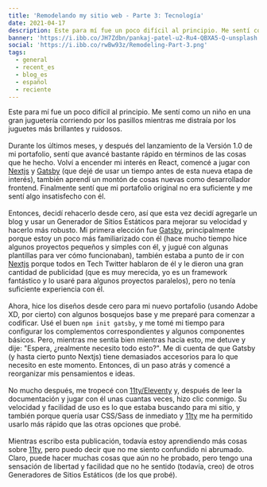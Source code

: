 ```yaml
---
title: 'Remodelando my sitio web - Parte 3: Tecnología'
date: 2021-04-17
description: Este para mí fue un poco difícil al principio. Me sentí como un niño en una gran juguetería corriendo por los pasillos mientras me distraía por los juguetes más brillantes y ruidosos.
banner: 'https://i.ibb.co/JH7Zdbn/pankaj-patel-u2-Ru4-QBXA5-Q-unsplash.jpg'
social: 'https://i.ibb.co/rwBw93z/Remodeling-Part-3.png'
tags:
  - general
  - recent_es
  - blog_es
  - español
  - reciente
---
```


Este para mí fue un poco difícil al principio. Me sentí como un niño en una gran juguetería corriendo por los pasillos mientras me distraía por los juguetes más brillantes y ruidosos.
\
\
Durante los últimos meses, y después del lanzamiento de la Versión 1.0 de mi portafolio, sentí que avancé bastante rápido en términos de las cosas que he hecho. Volví a encender mi interés en React, comencé a jugar con [Nextjs](https://nextjs.org/) y [Gatsby](https://www.gatsbyjs.com/) (que dejé de usar un tiempo antes de esta nueva etapa de interés), también aprendí un montón de cosas nuevas como desarrollador frontend. Finalmente sentí que mi portafolio original no era suficiente y me sentí algo insatisfecho con él.
\
\
Entonces, decidí rehacerlo desde cero, así que esta vez decidí agregarle un blog y usar un Generador de Sitios Estáticos para mejorar su velocidad y hacerlo más robusto. Mi primera elección fue [Gatsby](https://www.gatsbyjs.com/), principalmente porque estoy un poco más familiarizado con él (hace mucho tiempo hice algunos proyectos pequeños y simples con él, y jugué con algunas plantillas para ver cómo funcionaban), también estaba a punto de ir con [Nextjs](https://nextjs.org/) porque todos en Tech Twitter hablaron de él y le dieron una gran cantidad de publicidad (que es muy merecida, yo es un framework fantástico y lo usaré para algunos proyectos paralelos), pero no tenía suficiente experiencia con él.
\
\
Ahora, hice los diseños desde cero para mi nuevo portafolio (usando Adobe XD, por cierto) con algunos bosquejos base y me preparé para comenzar a codificar. Usé el buen `npm init gatsby`, y me tomé mi tiempo para configurar los complementos correspondientes y algunos componentes básicos. Pero, mientras me sentía bien mientras hacía esto, me detuve y dije: "Espera, ¿realmente necesito todo esto?". Me di cuenta de que Gatsby (y hasta cierto punto Nextjs) tiene demasiados accesorios para lo que necesito en este momento. Entonces, di un paso atrás y comencé a reorganizar mis pensamientos e ideas.
\
\
No mucho después, me tropecé con [11ty/Eleventy](https://www.11ty.dev/) y, después de leer la documentación y jugar con él unas cuantas veces, hizo clic conmigo. Su velocidad y facilidad de uso es lo que estaba buscando para mi sitio, y también porque quería usar CSS/Sass de inmediato y [11ty](https://www.11ty.dev/) me ha permitido usarlo más rápido que las otras opciones que probé.
\
\
Mientras escribo esta publicación, todavía estoy aprendiendo más cosas sobre [11ty](https://www.11ty.dev/), pero puedo decir que no me siento confundido ni abrumado. Claro, puede hacer muchas cosas que aún no he probado, pero tengo una sensación de libertad y facilidad que no he sentido (todavía, creo) de otros Generadores de Sitios Estáticos (de los que probé).
